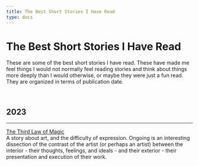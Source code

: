 ```yaml
---
title: The Best Short Stories I Have Read
type: docs
---
```


# The Best Short Stories I Have Read

These are some of the best short stories I have read. These have made me feel things I would not normally
feel reading stories and think about things more deeply than I would otherwise, or maybe they were just a 
fun read. They are organized in terms of publication date.

&nbsp;  

## 2023
___
[The Third Law of Magic](https://www.theatlantic.com/magazine/archive/2023/03/ben-okri-short-story-third-law-magic/672783/?utm_source=pocket_saves)  
A story about art, and the difficulty of expression. Ongoing is an interesting dissection of the contrast 
of the artist (or perhaps an artist) between the interior - their thoughts, feelings, and ideals - and their 
exterior - their presentation and execution of their work.